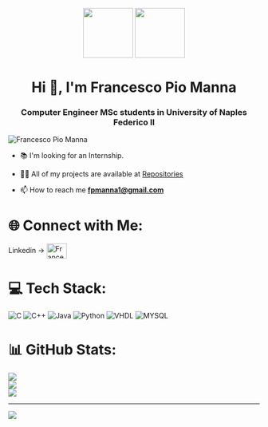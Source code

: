 </p>
<div id="header" align="center">
  <img src="https://media.giphy.com/media/v1.Y2lkPTc5MGI3NjExaWphcmtjemp2emJqaGxtZzMzb2kwcG92M3luaHAwOHRhajk0aXV5aiZlcD12MV9pbnRlcm5hbF9naWZfYnlfaWQmY3Q9Zw/KGhpQ5NMoWKQurlHwI/giphy.gif" width="100"/>
  <img src="https://media.giphy.com/media/iIGT8Y1rOYhBpdHh1C/giphy.gif" width="100"/>
</div>

<h1 align="center">Hi 👋, I'm Francesco Pio Manna</h1>
<h3 align="center">Computer Engineer MSc students in University of Naples Federico II</h3>

<p align="left"> <img src="https://komarev.com/ghpvc/?username=fpmanna1" alt="Francesco Pio Manna" /> </p>

- 📚 I'm looking for an Internship. 
 
- 👨‍💻 All of my projects are available at [Repositories](https://github.com/fpmanna1?tab=repositories])

- 📫 How to reach me **fpmanna1@gmail.com**


# 🌐 Connect with Me:
<p align="left">
  Linkedin  ->
<a href="https://www.linkedin.com/in/francesco-pio-manna/" target="blank">
<img align="center" src="https://raw.githubusercontent.com/rahuldkjain/github-profile-readme-generator/master/src/images/icons/Social/linked-in-alt.svg" alt="Francesco Pio Manna" height="30" width="40" />
</a> 
</p>

# 💻 Tech Stack:
![C](https://img.shields.io/badge/c-%2300599C.svg?style=for-the-badge&logo=c&logoColor=white) ![C++](https://img.shields.io/badge/c++-%2300599C.svg?style=for-the-badge&logo=c%2B%2B&logoColor=white) ![Java](https://img.shields.io/badge/java-%23ED8B00.svg?style=for-the-badge&logo=java&logoColor=white) ![Python](https://img.shields.io/badge/python-3670A0?style=for-the-badge&logo=python&logoColor=ffdd54) ![VHDL](https://img.shields.io/badge/VHDL-green?style=for-the-badge&logo=VHDL&logoColor=white) ![MYSQL](https://img.shields.io/badge/MYSQL-red?style=for-the-badge&logo=mysql&logoColor=white)


# 📊 GitHub Stats:
![](https://github-readme-stats-fpmanna1.vercel.app/api?username=fpmanna1&theme=dark&hide_border=false&include_all_commits=true&count_private=true)<br/>
![](https://github-readme-streak-stats.herokuapp.com/?user=fpmanna1&theme=dark&hide_border=false)<br/>
![](https://github-readme-stats-mconti99.vercel.app/api/top-langs/?username=fpmanna1&theme=dark&hide_border=false&include_all_commits=true&count_private=true&layout=compact)


---
[![](https://visitcount.itsvg.in/api?id=fpmanna1&icon=0&color=0)](https://visitcount.itsvg.in)

<!-- Proudly created with GPRM ( https://gprm.itsvg.in ) -->

<!--
**mconti99/mconti99** is a ✨ _special_ ✨ repository because its `README.md` (this file) appears on your GitHub profile.

Here are some ideas to get you started:

- 🔭 I’m currently working on ...
- 🌱 I’m currently learning ...
- 👯 I’m looking to collaborate on ...
- 🤔 I’m looking for help with ...
- 💬 Ask me about ...
- 📫 How to reach me: ...
- 😄 Pronouns: ...
- ⚡ Fun fact: ...
-->
<!--
**fpmanna1/fpmanna1** is a ✨ _special_ ✨ repository because its `README.md` (this file) appears on your GitHub profile.

Here are some ideas to get you started:

- 🔭 I’m currently working on ...
- 🌱 I’m currently learning ...
- 👯 I’m looking to collaborate on ...
- 🤔 I’m looking for help with ...
- 💬 Ask me about ...
- 📫 How to reach me: ...
- 😄 Pronouns: ...
- ⚡ Fun fact: ...
-->
